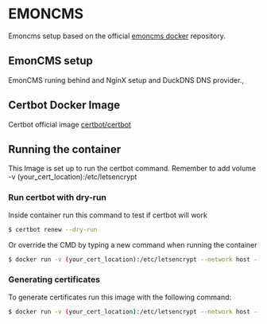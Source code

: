 # EMONCMS

Emoncms setup based on the official [emoncms docker](https://github.com/emoncms/emoncms-docker) repository.

## EmonCMS setup

EmonCMS runing behind and NginX setup and DuckDNS DNS provider.,

## Certbot Docker Image

Certbot official image [certbot/certbot](https://hub.docker.com/r/certbot/certbot/)

## Running the container

This Image is set up to run the certbot command.
Remember to add volume -v (your_cert_location):/etc/letsencrypt

### Run certbot with dry-run

Inside container run this command to test if certbot will work

```sh
$ certbot renew --dry-run
```

Or override the CMD by typing a new command when running the container 

```sh
$ docker run -v (your_cert_location):/etc/letsencrypt --network host --rm certbot-renew-rpi:latest certbot renew --dry-run
```

### Generating certificates

To generate certificates run this image with the following command:

```sh
$ docker run -v (your_cert_location):/etc/letsencrypt --network host --rm certbot-renew-certbot:latest certbot certonly --standalone --preferred-challenges http-01 --email your@email.address -d example.com
```
